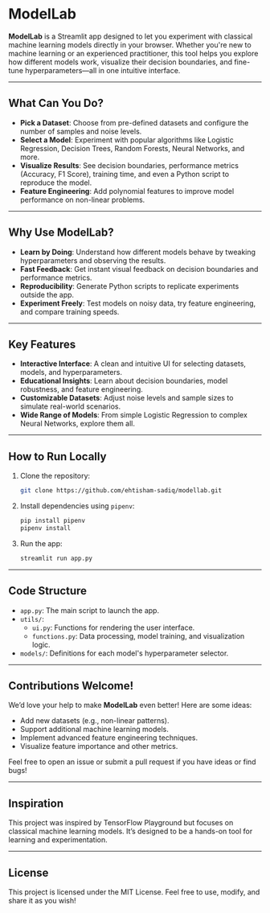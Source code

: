# ModelLab

**ModelLab** is a Streamlit app designed to let you experiment with classical machine learning models directly in your browser. Whether you're new to machine learning or an experienced practitioner, this tool helps you explore how different models work, visualize their decision boundaries, and fine-tune hyperparameters—all in one intuitive interface.


---

## **What Can You Do?**
- **Pick a Dataset**: Choose from pre-defined datasets and configure the number of samples and noise levels.
- **Select a Model**: Experiment with popular algorithms like Logistic Regression, Decision Trees, Random Forests, Neural Networks, and more.
- **Visualize Results**: See decision boundaries, performance metrics (Accuracy, F1 Score), training time, and even a Python script to reproduce the model.
- **Feature Engineering**: Add polynomial features to improve model performance on non-linear problems.

---

## **Why Use ModelLab?**
- **Learn by Doing**: Understand how different models behave by tweaking hyperparameters and observing the results.
- **Fast Feedback**: Get instant visual feedback on decision boundaries and performance metrics.
- **Reproducibility**: Generate Python scripts to replicate experiments outside the app.
- **Experiment Freely**: Test models on noisy data, try feature engineering, and compare training speeds.

---

## **Key Features**
- **Interactive Interface**: A clean and intuitive UI for selecting datasets, models, and hyperparameters.
- **Educational Insights**: Learn about decision boundaries, model robustness, and feature engineering.
- **Customizable Datasets**: Adjust noise levels and sample sizes to simulate real-world scenarios.
- **Wide Range of Models**: From simple Logistic Regression to complex Neural Networks, explore them all.

---

## **How to Run Locally**
1. Clone the repository:
   ```bash
   git clone https://github.com/ehtisham-sadiq/modellab.git
   ```
2. Install dependencies using `pipenv`:
   ```bash
   pip install pipenv
   pipenv install
   ```
3. Run the app:
   ```bash
   streamlit run app.py
   ```

---

## **Code Structure**
- `app.py`: The main script to launch the app.
- `utils/`:
  - `ui.py`: Functions for rendering the user interface.
  - `functions.py`: Data processing, model training, and visualization logic.
- `models/`: Definitions for each model's hyperparameter selector.

---

## **Contributions Welcome!**
We’d love your help to make **ModelLab** even better! Here are some ideas:
- Add new datasets (e.g., non-linear patterns).
- Support additional machine learning models.
- Implement advanced feature engineering techniques.
- Visualize feature importance and other metrics.

Feel free to open an issue or submit a pull request if you have ideas or find bugs!

---

## **Inspiration**
This project was inspired by TensorFlow Playground but focuses on classical machine learning models. It’s designed to be a hands-on tool for learning and experimentation.

---

## **License**
This project is licensed under the MIT License. Feel free to use, modify, and share it as you wish!
